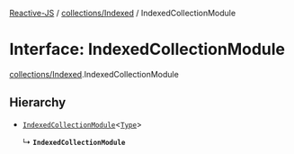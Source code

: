 [Reactive-JS](../README.md) / [collections/Indexed](../modules/collections_Indexed.md) / IndexedCollectionModule

# Interface: IndexedCollectionModule

[collections/Indexed](../modules/collections_Indexed.md).IndexedCollectionModule

## Hierarchy

- [`IndexedCollectionModule`](collections.IndexedCollectionModule.md)<[`Type`](../modules/collections_Indexed.md#type)\>

  ↳ **`IndexedCollectionModule`**
